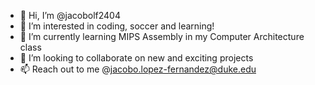 - 👋 Hi, I’m @jacobolf2404
- 👀 I’m interested in coding, soccer and learning!
- 🌱 I’m currently learning MIPS Assembly in my Computer Architecture class
- 💞️ I’m looking to collaborate on new and exciting projects
- 📫 Reach out to me @jacobo.lopez-fernandez@duke.edu

<!---
jacobolf2404/jacobolf2404 is a ✨ special ✨ repository because its `README.md` (this file) appears on your GitHub profile.
You can click the Preview link to take a look at your changes.
--->
